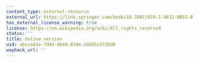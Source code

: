 ```yaml
---
content_type: external-resource
external_url: https://link.springer.com/book/10.1007/978-1-4612-0851-8
has_external_license_warning: true
license: https://en.wikipedia.org/wiki/All_rights_reserved
status: ''
title: Online version
uid: abcca41e-7d44-4b94-874e-2dd2bc5726d0
wayback_url: ''
---
```

